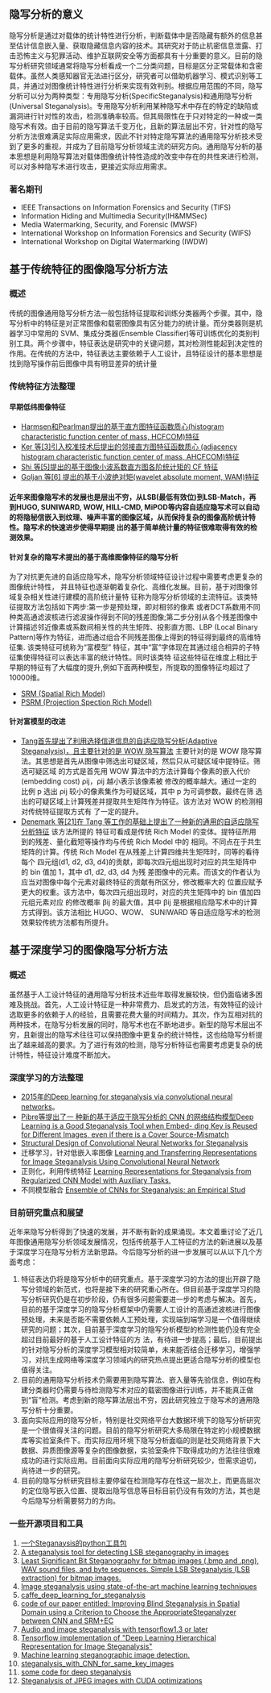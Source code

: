 ## 隐写分析的意义
隐写分析是通过对载体的统计特性进行分析，判断载体中是否隐藏有额外的信息甚至估计信息嵌入量、获取隐藏信息内容的技术。其研究对于防止机密信息泄露、打击恐怖主义与犯罪活动、维护互联网安全等方面都具有十分重要的意义。目前的隐写分析研究领域通常将隐写分析看成一个二分类问题，目标是区分正常载体和含密载体。虽然人类感知器官无法进行区分，研究者可以借助机器学习、模式识别等工具，并通过对图像统计特性进行分析来实现有效判别。根据应用范围的不同，隐写分析可以分为两种类型：专用隐写分析(SpecificSteganalysis)和通用隐写分析(Universal Steganalysis)。专用隐写分析利用某种隐写术中存在的特定的缺陷或漏洞进行针对性的攻击，检测准确率较高。但其局限性在于只对特定的一种或一类隐写术有效。由于目前的隐写算法千变万化，且新的算法层出不穷，针对性的隐写分析方法很难满足实际应用需求，因此不针对特定隐写算法的通用隐写分析技术受到了更多的重视，并成为了目前隐写分析领域主流的研究方向。通用隐写分析的基本思想是利用隐写算法对载体图像统计特性造成的改变中存在的共性来进行检测，可以对多种隐写术进行攻击，更接近实际应用需求。

### 著名期刊
* IEEE Transactions on Information Forensics and Security (TIFS)
* Information Hiding and Multimedia Security(IH&MMSec)
* Media Watermarking, Security, and Forensic (MWSF)
* International Workshop on Information Forensics and Security (WIFS)
* International Workshop on Digital Watermarking (IWDW)


## 基于传统特征的图像隐写分析方法
### 概述
传统的图像通用隐写分析方法一般包括特征提取和训练分类器两个步骤。其中，隐写分析中的特征是对正常图像和载密图像具有区分能力的统计量。而分类器则是机器学习中常用的 SVM、集成分类器(Ensemble Classifier)等可训练优化的类别判别工具。两个步骤中，特征表达是研究中的关键问题，其对检测性能起到决定性的作用。在传统的方法中，特征表达主要依赖于人工设计，且特征设计的基本思想是找到隐写操作前后图像中具有明显差异的统计量
### 传统特征方法整理
#### 早期低纬图像特征
- [Harmsen和Pearlman提出的基于直方图特征函数质心(histogram characteristic function center of mass, HCFCOM)特征](https://www.spiedigitallibrary.org/conference-proceedings-of-spie/5020/1/Steganalysis-of-additive-noise-modelable-information-hiding/10.1117/12.476813.full?SSO=1)
- [Ker 等[3]引入校准技术后提出的邻接直方图特征函数质心 (adjacency histogram characteristic function center of mass, AHCFCOM)特征](https://doi.org/10.1109/LSP.2005.847889)
- [Shi 等[5]提出的基于图像小波系数直方图各阶统计矩的 CF 特征](https://doi.org/10.1109/itcc.2005.138)
- [Goljan 等[6] 提出的基于小波绝对矩(wavelet absolute moment, WAM)特征](http://www.ws.binghamton.edu/fridrich/research/EI06-6072-1.pdf)
#### 近年来图像隐写术的发展也是层出不穷，从LSB(最低有效位)到LSB-Match，再到HUGO, SUNIWARD, WOW, HILL-CMD, MiPOD等内容自适应隐写术可以自动的将隐秘信嵌入到纹理、噪声丰富的图像区域，从而保持复杂的图像高阶统计特性。隐写术的快速进步使得早期提 出的基于简单统计量的特征很难取得有效的检测效果。
#### 针对复杂的隐写术提出的基于高维图像特征的隐写分析
 为了对抗更先进的自适应隐写术，隐写分析领域特征设计过程中需要考虑更复杂的图像统计特性， 并且特征也逐渐朝着复杂化、高维化发展。目前，基于对图像邻域复杂相关性进行建模的高阶统计量特 征称为隐写分析领域的主流特征。该类特征提取方法包括如下两步:第一步是预处理，即对相邻的像素 或者DCT系数用不同种类高通滤波核进行滤波操作得到不同的残差图像;第二步分别从各个残差图像中 计算描述邻近像素或系数间相关性的共生矩阵、投影直方图、LBP (Local Binary Pattern)等作为特征，进而通过组合不同残差图像上得到的特征得到最终的高维特征集.
 该类特征可统称为“富模型” 特征，其中“富”字体现在其通过组合相异的子特征集使得特征可以表达丰富的统计特性。同时该类特 征这些特征在维度上相比于早期的特征有了大幅度的提升,例如下面两种模型，所提取的图像特征均超过了10000维。
- [SRM (Spatial Rich Model)](http://www.ws.binghamton.edu/fridrich/Research/TIFS2012-SRM.pdf)
- [PSRM (Projection Spection Rich Model)](https://doi.org/10.1109/TIFS.2013.2286682)
#### 针对富模型的改进
- [Tang首先提出了利用选择信道信息的自适应隐写分析(Adaptive Steganalysis)，且主要针对的是 WOW 隐写算法](https://doi.org/10.1145/2600918.2600935)
主要针对的是 WOW 隐写算法。其思想是首先从图像中筛选出可疑区域，然后只从可疑区域中提特征。筛选可疑区域 的方式是首先用 WOW 算法中的方法计算每个像素的嵌入代价(embedding cost) ρij，ρij 越小表示该像素被 修改的概率越大。通过一定的比例 p 选出 ρij 较小的像素集作为可疑区域，其中 p 为可调参数。最终在筛 选出的可疑区域上计算残差并提取共生矩阵作为特征。该方法对 WOW 的检测相对传统特征提取方式有 了一定的提升。
- [Denemark 等[21]在 Tang 等工作的基础上提出了一种新的通用的自适应隐写分析特征](https://doi.org/10.1109/wifs.2014.7084302)
该方法所提的 特征可看成是传统 Rich Model 的变体。提特征所用到的残差、量化截短等操作均与传统 Rich Model 中的 相同。不同点在于共生矩阵的计算。传统 Rich Model 在从残差上计算四维共生矩阵时，同等的看待每个 四元组(d1, d2, d3, d4)的贡献，即每次四元组出现时对应的共生矩阵中的 bin 值加 1，其中 d1, d2, d3, d4 为残 差图像中的元素。而该文的作者认为应当对图像中每个元素对最终特征的贡献有所区分，修改概率大的 位置应赋予更大的权重。该方法中，每次四元组出现时，对应的共生矩阵中的 bin 值加四元组元素对应 的修改概率 βij 的最大值，其中 βij 是根据相应隐写术中的计算方式得到。该方法相比 HUGO、WOW、 SUNIWARD 等自适应隐写术的检测效果较传统方法都有所提升。
## 基于深度学习的图像隐写分析方法
### 概述
虽然基于人工设计特征的通用隐写分析技术近些年取得发展较快，但仍面临诸多困难及挑战。首先，人工设计特征是一种非常费力、启发式的方法，有效特征的设计选取更多的依赖于人的经验，且需要花费大量的时间精力。其次，作为互相对抗的两种技术，在隐写分析发展的同时，隐写术也在不断地进步。新型的隐写术层出不穷，且新提出的隐写术往往可以保持图像中更复杂的统计特性，这也给隐写分析提出了越来越高的要求。为了进行有效的检测，隐写分析特征也需要考虑更复杂的统计特性，特征设计难度不断加大。

### 深度学习的方法整理
- [2015年的Deep learning for steganalysis via convolutional neural networks](http://xueshu.baidu.com/s?wd=paperuri%3A%281c85f9edc52b10af1f6157d44667da57%29&filter=sc_long_sign&tn=SE_xueshusource_2kduw22v&sc_vurl=http%3A%2F%2Fadsabs.harvard.edu%2Fcgi-bin%2Fnph-data_query%3Fbibcode%3D2015SPIE.9409E..0JQ%26amp%3Bdb_key%3DPHY%26amp%3Blink_type%3DABSTRACT%26amp%3Bhigh%3D567107244204418&ie=utf-8&sc_us=10775830153732577606)。
- [Pibre等提出了一 种新的基于适应于隐写分析的 CNN 的网络结构模型Deep Learning is a Good Steganalysis Tool when Embed- ding Key is Reused for Different Images, even if there is a Cover Source-Mismatch](http://www.lirmm.fr/~chaumont/publications/IST_ELECTRONIC_IMAGING_Media_Watermarking_Security_Forensics_2016_PIBRE_PASQUET_IENCO_CHAUMONT_Deep_Learning_Artificial_Experimental_Protocol_Slides.pdf)
- [Structural Design of Convolutional Neural Networks for Steganalysis](https://doi.org/10.1109/LSP.2016.2548421)
- 迁移学习，针对低嵌入率图像
[Learning and Transferring Representations for Image Steganalysis Using Convolutional Neural Network](https://doi.org/10.1109/ICIP.2016.7532860)
- 正则化，利用传统特征
[Learning Representations for Steganalysis from Regularized CNN Model with Auxiliary Tasks.](http://ir.ia.ac.cn/handle/173211/12307)
- 不同模型融合
[Ensemble of CNNs for Steganalysis: an Empirical Stud](https://doi.org/10.1145/2909827.2930798)


### 目前研究重点和展望
近年来隐写分析得到了快速的发展，并不断有新的成果涌现。本文着重讨论了近几年图像通用隐写分析领域发展情况，包括传统基于人工特征的方法的新进展以及基于深度学习在隐写分析方法新思路。今后隐写分析的进一步发展可以从以下几个方面考虑：
1) 特征表达仍将是隐写分析中的研究重点。基于深度学习的方法的提出开辟了隐写分领域的新范式，也将是接下来的研究重心所在。但目前基于深度学习的隐写分析研究仍是在初步阶段，仍有很多问题需要进一步的考虑与解决。首先，目前的基于深度学习的隐写分析框架中仍需要人工设计的高通滤波核进行图像预处理，未来是否能不需要依赖人工预处理，实现端到端学习是一个值得继续研究的问题；其次，目前基于深度学习的隐写分析模型的检测性能仍没有完全超过目前最好的基于人工设计特征的方
法，有待进一步提高；最后，目前提出的针对隐写分析的深度学习模型相对较简单，未来能否结合迁移学习，增强学习，对抗生成网络等深度学习领域内的研究热点提出更适合隐写分析的模型也值得关注。
2) 目前的通用隐写分析技术仍需要用到隐写算法、嵌入量等先验信息，例如在构建分类器时仍需要与待检测隐写术对应的载密图像进行训练，并不能真正做到“盲”检测。考虑到新的隐写算法层出不穷，因此研究独立于隐写术的通用隐写分析十分重要。
3) 面向实际应用的隐写分析，特别是社交网络平台大数据环境下的隐写分析研究是一个很值得关注的问题。目前的隐写分析研究大多局限在特定的小规模数据库等实验室条件下。而实际应用环境下隐写分析面临的则是社交网络背景下大数据、异质图像源等复杂的图像数据，实验室条件下取得成功的方法往往很难成功的进行实际应用。目前面向实际应用的隐写分析研究较少，但需求迫切，尚待进一步的研究。
4) 目前的隐写分析研究目标主要停留在检测隐写存在性这一层次上，而更高层次的定位隐写嵌入位置、提取出隐写信息等目标目前仍没有有效的方法，其也是今后隐写分析需要努力的方向。
### 一些开源项目和工具
1. [一个Steganaysis的python工具包](https://github.com/cedricbonhomme/Stegano)
2. [A steganalysis tool for detecting LSB steganography in images ](https://github.com/b3dk7/StegExpose)
3. [Least Significant Bit Steganography for bitmap images (.bmp and .png), WAV sound files, and byte sequences. Simple LSB Steganalysis (LSB extraction) for bitmap images.](https://github.com/ragibson/Steganography)
4. [Image steganalysis using state-of-the-art machine learning techniques](https://github.com/daniellerch/aletheia)
5. [caffe_deep_learning_for_steganalysis](https://github.com/GuanshuoXu/caffe_deep_learning_for_steganalysis)
6. [code of our paper entitled: Improving Blind Steganalysis in Spatial Domain using a Criterion to Choose the AppropriateSteganalyzer between CNN and SRM+EC ](https://github.com/rcouturier/steganalysis_with_CNN_and_SRM)
7. [Audio and image steganalysis with tensorflow1.3 or later](https://github.com/Charleswyt/tf_audio_steganalysis)
8. [Tensorflow implementation of "Deep Learning Hierarchical Representation for Image Steganalysis" ](https://github.com/Caenorst/YeNet-Tensorflow)
9. [Machine learning steganographic image detection. ](https://github.com/rokkuran/stegasawus)
10. [steganalysis_with_CNN_for_same_key_images](https://github.com/rcouturier/steganalysis_with_CNN_for_same_key_images)
11. [some code for deep steganalysis](https://github.com/jiangszzzzz/CAECNNcode)
12. [Steganalysis of JPEG images with CUDA optimizations ](https://github.com/id23cat/cujpgstego)
